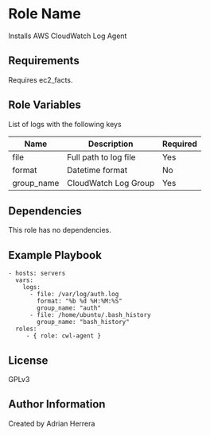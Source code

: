 Role Name
=========

Installs AWS CloudWatch Log Agent

Requirements
------------

Requires ec2_facts.

Role Variables
--------------

List of logs with the following keys

| Name       | Description            | Required
|------------|------------------------|---------
| file       | Full path to log file  | Yes
| format     | Datetime format        | No
| group_name | CloudWatch Log Group   | Yes


Dependencies
------------

This role has no dependencies.

Example Playbook
----------------

    - hosts: servers
      vars:
        logs:
          - file: /var/log/auth.log
            format: "%b %d %H:%M:%S"
            group_name: "auth"
          - file: /home/ubuntu/.bash_history
            group_name: "bash_history"
      roles:
         - { role: cwl-agent }

License
-------

GPLv3

Author Information
------------------

Created by Adrian Herrera
